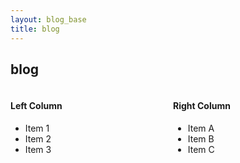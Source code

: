 ```yaml
---
layout: blog_base
title: blog
---
```


## blog

<div style="display: flex; gap: 1rem;">

<div style="flex: 1;">

#### Left Column
- Item 1
- Item 2
- Item 3

</div>

<div style="flex: 1;">

#### Right Column
- Item A
- Item B
- Item C

</div>

</div>
